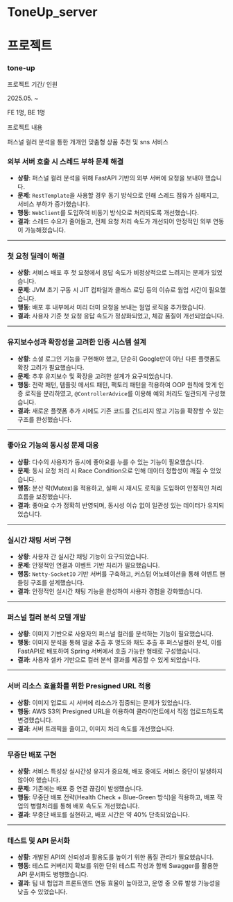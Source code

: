 # ToneUp_server
# **프로젝트**

### tone-up

프로젝트 기간/ 인원

2025.05. ~

FE 1명, BE 1명

프로젝트 내용

퍼스널 컬러 분석을 통한 개개인 맞춤형 상품 추천 및 sns 서비스 

### 외부 서버 호출 시 스레드 부하 문제 해결

- **상황**: 퍼스널 컬러 분석을 위해 FastAPI 기반의 외부 서버에 요청을 보내야 했습니다.
- **문제**: `RestTemplate`을 사용할 경우 동기 방식으로 인해 스레드 점유가 심해지고, 서비스 부하가 증가했습니다.
- **행동**: `WebClient`를 도입하여 비동기 방식으로 처리되도록 개선했습니다.
- **결과**: 스레드 수요가 줄어들고, 전체 요청 처리 속도가 개선되어 안정적인 외부 연동이 가능해졌습니다.

---

### 첫 요청 딜레이 해결

- **상황**: 서비스 배포 후 첫 요청에서 응답 속도가 비정상적으로 느려지는 문제가 있었습니다.
- **문제**: JVM 초기 구동 시 JIT 컴파일과 클래스 로딩 등의 이슈로 웜업 시간이 필요했습니다.
- **행동**: 배포 후 내부에서 미리 더미 요청을 보내는 웜업 로직을 추가했습니다.
- **결과**: 사용자 기준 첫 요청 응답 속도가 정상화되었고, 체감 품질이 개선되었습니다.

---

### 유지보수성과 확장성을 고려한 인증 시스템 설계

- **상황**: 소셜 로그인 기능을 구현해야 했고, 단순히 Google만이 아닌 다른 플랫폼도 확장 고려가 필요했습니다.
- **문제**: 추후 유지보수 및 확장을 고려한 설계가 요구되었습니다.
- **행동**: 전략 패턴, 템플릿 메서드 패턴, 팩토리 패턴을 적용하여 OOP 원칙에 맞게 인증 로직을 분리하였고, `@ControllerAdvice`를 이용해 예외 처리도 일관되게 구성했습니다.
- **결과**: 새로운 플랫폼 추가 시에도 기존 코드를 건드리지 않고 기능을 확장할 수 있는 구조를 완성했습니다.

---

### 좋아요 기능의 동시성 문제 대응

- **상황**: 다수의 사용자가 동시에 좋아요를 누를 수 있는 기능이 필요했습니다.
- **문제**: 동시 요청 처리 시 Race Condition으로 인해 데이터 정합성이 깨질 수 있었습니다.
- **행동**: 분산 락(Mutex)을 적용하고, 실패 시 재시도 로직을 도입하여 안정적인 처리 흐름을 보장했습니다.
- **결과**: 좋아요 수가 정확히 반영되며, 동시성 이슈 없이 일관성 있는 데이터가 유지되었습니다.

---

### 실시간 채팅 서버 구현

- **상황**: 사용자 간 실시간 채팅 기능이 요구되었습니다.
- **문제**: 안정적인 연결과 이벤트 기반 처리가 필요했습니다.
- **행동**: `Netty-SocketIO` 기반 서버를 구축하고, 커스텀 어노테이션을 통해 이벤트 핸들링 구조를 설계했습니다.
- **결과**: 안정적인 실시간 채팅 기능을 완성하여 사용자 경험을 강화했습니다.

---

### 퍼스널 컬러 분석 모델 개발

- **상황**: 이미지 기반으로 사용자의 퍼스널 컬러를 분석하는 기능이 필요했습니다.
- **행동**: 이미지 분석을 통해 얼굴 추출 후 명도와 채도 추출 후 퍼스널컬러 분석, 이를 FastAPI로 배포하여 Spring 서버에서 호출 가능한 형태로 구성했습니다.
- **결과**: 사용자 셀카 기반으로 컬러 분석 결과를 제공할 수 있게 되었습니다.

---

### 서버 리소스 효율화를 위한 Presigned URL 적용

- **상황**: 이미지 업로드 시 서버에 리소스가 집중되는 문제가 있었습니다.
- **행동**: AWS S3의 Presigned URL을 이용하여 클라이언트에서 직접 업로드하도록 변경했습니다.
- **결과**: 서버 트래픽을 줄이고, 이미지 처리 속도를 개선했습니다.

---

### 무중단 배포 구현

- **상황**: 서비스 특성상 실시간성 유지가 중요해, 배포 중에도 서비스 중단이 발생하지 않아야 했습니다.
- **문제**: 기존에는 배포 중 연결 끊김이 발생했습니다.
- **행동**: 무중단 배포 전략(Health Check + Blue-Green 방식)을 적용하고, 배포 작업의 병렬처리를 통해 배포 속도도 개선했습니다.
- **결과**: 무중단 배포를 실현하고, 배포 시간은 약 40% 단축되었습니다.

---

### 테스트 및 API 문서화

- **상황**: 개발된 API의 신뢰성과 활용도를 높이기 위한 품질 관리가 필요했습니다.
- **행동**: 테스트 커버리지 확보를 위한 단위 테스트 작성과 함께 Swagger를 활용한 API 문서화도 병행했습니다.
- **결과**: 팀 내 협업과 프론트엔드 연동 효율이 높아졌고, 운영 중 오류 발생 가능성을 낮출 수 있었습니다.
